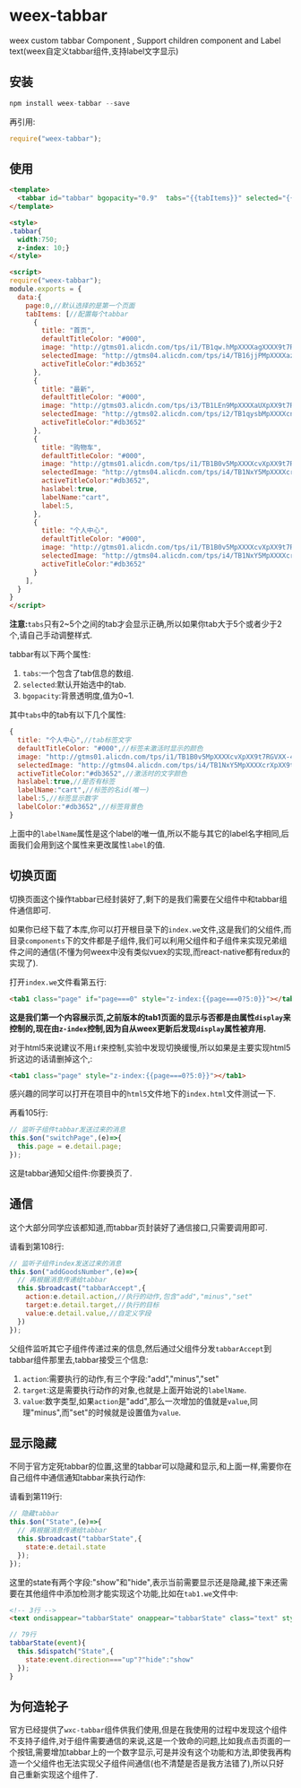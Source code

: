 # weex-tabbar
weex custom tabbar Component , Support children component and Label text(weex自定义tabbar组件,支持label文字显示)

## 安装

```javascript
npm install weex-tabbar --save
```

再引用:

```javascript
require("weex-tabbar");
```

## 使用

```html
<template>
  <tabbar id="tabbar" bgopacity="0.9"  tabs="{{tabItems}}" selected="{{page}}" class="tabbar"></tabbar>
</template>

<style>
.tabbar{
  width:750;
  z-index: 10;}
</style>

<script>
require("weex-tabbar");
module.exports = {
  data:{
    page:0,//默认选择的是第一个页面
    tabItems: [//配置每个tabbar
      {
        title: "首页",
        defaultTitleColor: "#000",
        image: "http://gtms01.alicdn.com/tps/i1/TB1qw.hMpXXXXagXXXX9t7RGVXX-46-46.png",
        selectedImage: "http://gtms04.alicdn.com/tps/i4/TB16jjPMpXXXXazXVXX9t7RGVXX-46-46.png",
        activeTitleColor:"#db3652"
      },
      {
        title: "最新",
        defaultTitleColor: "#000",
        image: "http://gtms03.alicdn.com/tps/i3/TB1LEn9MpXXXXaUXpXX9t7RGVXX-46-46.png",
        selectedImage: "http://gtms02.alicdn.com/tps/i2/TB1qysbMpXXXXcnXXXX9t7RGVXX-46-46.png",
        activeTitleColor:"#db3652"
      },
      {
        title: "购物车",
        defaultTitleColor: "#000",
        image: "http://gtms01.alicdn.com/tps/i1/TB1B0v5MpXXXXcvXpXX9t7RGVXX-46-46.png",
        selectedImage: "http://gtms04.alicdn.com/tps/i4/TB1NxY5MpXXXXcrXpXX9t7RGVXX-46-46.png",
        activeTitleColor:"#db3652",
        haslabel:true,
        labelName:"cart",
        label:5,
      },
      {
        title: "个人中心",
        defaultTitleColor: "#000",
        image: "http://gtms01.alicdn.com/tps/i1/TB1B0v5MpXXXXcvXpXX9t7RGVXX-46-46.png",
        selectedImage: "http://gtms04.alicdn.com/tps/i4/TB1NxY5MpXXXXcrXpXX9t7RGVXX-46-46.png",
        activeTitleColor:"#db3652"
      }
    ],
  }
}
</script>
```

**注意:**`tabs`只有2~5个之间的tab才会显示正确,所以如果你tab大于5个或者少于2个,请自己手动调整样式.

tabbar有以下两个属性:

1. `tabs`:一个包含了tab信息的数组.
2. `selected`:默认开始选中的tab.
3. `bgopacity`:背景透明度,值为0~1.

其中`tabs`中的tab有以下几个属性:

```javascript
{
  title: "个人中心",//tab标签文字
  defaultTitleColor: "#000",//标签未激活时显示的颜色
  image: "http://gtms01.alicdn.com/tps/i1/TB1B0v5MpXXXXcvXpXX9t7RGVXX-46-46.png",//标签未激活时显示的图片
  selectedImage: "http://gtms04.alicdn.com/tps/i4/TB1NxY5MpXXXXcrXpXX9t7RGVXX-46-46.png",//标签选中后的图片
  activeTitleColor:"#db3652",//激活时的文字颜色
  haslabel:true,//是否有标签
  labelName:"cart",//标签的名id(唯一)
  label:5,//标签显示数字
  labelColor:"#db3652",//标签背景色
}
```

上面中的`labelName`属性是这个label的唯一值,所以不能与其它的label名字相同,后面我们会用到这个属性来更改属性`label`的值.

## 切换页面

切换页面这个操作tabbar已经封装好了,剩下的是我们需要在父组件中和tabbar组件通信即可.

如果你已经下载了本库,你可以打开根目录下的`index.we`文件,这是我们的父组件,而目录`components`下的文件都是子组件,我们可以利用父组件和子组件来实现兄弟组件之间的通信(不懂为何weex中没有类似vuex的实现,而react-native都有redux的实现了).

打开`index.we`文件看第五行:

```html
<tab1 class="page" if="page===0" style="z-index:{{page===0?5:0}}"></tab1>
```

**这是我们第一个内容展示页,之前版本的tab1页面的显示与否都是由属性`display`来控制的,现在由`z-index`控制,因为自从weex更新后发现`display`属性被弃用.**

对于html5来说建议不用`if`来控制,实验中发现切换缓慢,所以如果是主要实现html5折这边的话请删掉这个,:

```html
<tab1 class="page" style="z-index:{{page===0?5:0}}"></tab1>
```

感兴趣的同学可以打开在项目中的`html5`文件地下的`index.html`文件测试一下.

再看105行:

```javascript
// 监听子组件tabbar发送过来的消息
this.$on("switchPage",(e)=>{
  this.page = e.detail.page;
});
```

这是tabbar通知父组件:你要换页了.

## 通信

这个大部分同学应该都知道,而tabbar页封装好了通信接口,只需要调用即可.

请看到第108行:

```javascript
// 监听子组件index发送过来的消息
this.$on("addGoodsNumber",(e)=>{
  // 再根据消息传递给tabbar
  this.$broadcast("tabbarAccept",{
    action:e.detail.action,//执行的动作,包含"add","minus","set"
    target:e.detail.target,//执行的目标
    value:e.detail.value,//自定义字段
  })
});
```

父组件监听其它子组件传递过来的信息,然后通过父组件分发`tabbarAccept`到tabbar组件那里去,tabbar接受三个信息:

1. `action`:需要执行的动作,有三个字段:"add","minus","set"
2. `target`:这是需要执行动作的对象,也就是上面开始说的`labelName`.
3. `value`:数字类型,如果`action`是"add",那么一次增加的值就是`value`,同理"minus",而"set"的时候就是设置值为`value`.

## 显示隐藏

不同于官方定死tabbar的位置,这里的tabbar可以隐藏和显示,和上面一样,需要你在自己组件中通信通知tabbar来执行动作:

请看到第119行:

```javascript
// 隐藏tabbar
this.$on("State",(e)=>{
  // 再根据消息传递给tabbar
  this.$broadcast("tabbarState",{
    state:e.detail.state
  });
});
```

这里的state有两个字段:"show"和"hide",表示当前需要显示还是隐藏,接下来还需要在其他组件中添加检测才能实现这个功能,比如在`tab1.we`文件中:

```html
<!-- 3行 -->
<text ondisappear="tabbarState" onappear="tabbarState" class="text" style="color:{{color}}">{{text}}</text>
```

```javascript
// 79行
tabbarState(event){
  this.$dispatch("State",{
    state:event.direction==="up"?"hide":"show"
  });
}
```

## 为何造轮子

官方已经提供了`wxc-tabbar`组件供我们使用,但是在我使用的过程中发现这个组件不支持子组件,对于组件需要通信的来说,这是一个致命的问题,比如我点击页面的一个按钮,需要增加tabbar上的一个数字显示,可是并没有这个功能和方法,即使我再构造一个父组件也无法实现父子组件间通信(也不清楚是否是我方法错了),所以只好自己重新实现这个组件了.